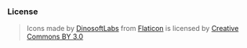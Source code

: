 

### License
> Icons made by [DinosoftLabs](https://www.flaticon.com/authors/dinosoftlabs) from [Flaticon](https://www.flaticon.com/) is licensed by [Creative Commons BY 3.0](http://creativecommons.org/licenses/by/3.0/)